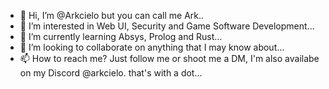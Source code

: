 - 👋 Hi, I’m @Arkcielo but you can call me Ark..
- 👀 I’m interested in Web UI, Security and Game Software Development...
- 🌱 I’m currently learning Absys, Prolog and Rust...
- 💞️ I’m looking to collaborate on anything that I may know about...
- 📫 How to reach me? Just follow me or shoot me a DM, I'm also availabe on my Discord @arkcielo. that's with a dot...

<!---
Arkcielo/Ark is a ✨ special ✨ repository because its `README.md` (this file) appears on your GitHub profile.
You can click the Preview link to take a look at your changes.
--->
